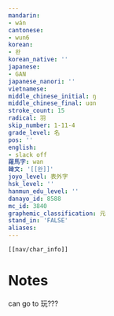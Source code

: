 ```yaml
---
mandarin:
- wán
cantonese:
- wun6
korean:
- 완
korean_native: ''
japanese:
- GAN
japanese_nanori: ''
vietnamese:
middle_chinese_initial: ŋ
middle_chinese_final: uɑn
stroke_count: 15
radical: 羽
skip_number: 1-11-4
grade_level: 名
pos: ''
english:
- slack off
羅馬字: wan
韓文: '[[완]]'
joyo_level: 表外字
hsk_level: ''
hanmun_edu_level: ''
danayo_id: 8588
mc_id: 3840
graphemic_classification: 元
stand_in: 'FALSE'
aliases:
---
```

```meta-bind-embed
[[nav/char_info]]
```

# Notes
can go to 玩???
